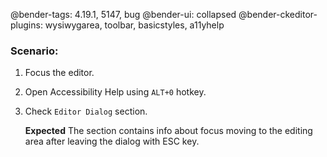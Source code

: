 @bender-tags: 4.19.1, 5147, bug
@bender-ui: collapsed
@bender-ckeditor-plugins: wysiwygarea, toolbar, basicstyles, a11yhelp

### Scenario:

1. Focus the editor.
1. Open Accessibility Help using `ALT+0` hotkey.
1. Check `Editor Dialog` section.

	**Expected** The section contains info about focus moving to the editing area after leaving the dialog with ESC key.
